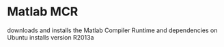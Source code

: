 Matlab MCR
===========
downloads and installs the Matlab Compiler Runtime and dependencies on Ubuntu
installs version R2013a